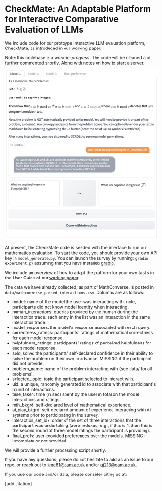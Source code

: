 # CheckMate: An Adaptable Platform for Interactive Comparative Evaluation of LLMs 

We include code for our protoype interactive LLM evaluation platform, CheckMate, as introduced in our [working paper](). 

Note: this codebase is a *work-in-progress*. The code will be cleaned and further commented shortly. Along with notes on how to start a server. 

![Image](interface1.png)

At present, the CheckMate code is seeded with the interface to run our mathematics evaluation. To start the code, you should provide your own API key in ``model_generate.py``. You can launch the survey by running: ``gradio experiment.py`` assuming that you have installed [gradio](https://gradio.app/).

We include an overview of how to adapt the platform for your own tasks in the User Guide of our [working paper]().

The data we have already collected, as part of MathConverse, is posted in ``data/mathconverse_parsed_interactions.csv``. Columns are as follows: 
* model: name of the model the user was interacting with. note, participants did not know model identity when interacting.
* human_interactions: queries provided by the human during the interaction trace. each entry in the list was an interaction in the same interaction trace.
* model_responses: the model's response associated with each query. 
* correctness_ratings: participants' ratings of mathematical correctness for each model response.
* helpfulness_ratings: participants' ratings of perceived helpfulness for each model response.
* solo_solve: the participants' self-declared confidence in their ability to solve the problem on their own in advance. MISSING if the participant did not provide.
* problem_name: name of the problem interacting with (see data/ for all problems). 
* selected_topic: topic the participant selected to interact with. 
* uid: a unique, randomly generated id to associate with that participant's round of interactions.
* time_taken: time (in sec) spent by the user in total on the model interactions and ratings.
* mth_bkgrd: self-declared level of mathematical experience.
* ai_play_bkgrd: self-declared amount of experience interacting with AI systems prior to participating in the survey.
* interaction_set_idx: order of the set of three interactions that the participant was undertaking (zero-indexed; e.g., if this is 1, then this is the second round of three model ratings the participant is providing). 
* final_prefs: user-provided preferences over the models. MISSING if incomplete or not provided. 

We will provide a further processing script shortly. 

If you have any questions, please do not hesitate to add as an Issue to our repo, or reach out to kmc61@cam.ac.uk and/or qj213@cam.ac.uk. 

If you use our code and/or data, please consider citing us at: 

[add citation]
